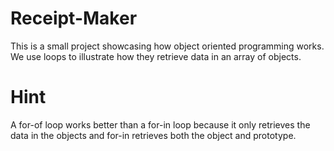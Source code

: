 # Receipt-Maker
This is a small project showcasing how object oriented programming works. We use loops to illustrate how they retrieve data in an array of objects.

# Hint
A for-of loop works better than a for-in loop because it only retrieves the data in the objects and for-in retrieves both the object and prototype.
